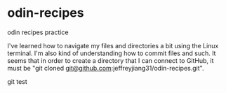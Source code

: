 # odin-recipes
odin recipes practice

I've learned how to navigate my files and directories a bit using the Linux terminal. I'm also kind of understanding how to commit files and such. It seems that in order to create a directory that I can connect to GitHub, it must be "git cloned git@github.com:jeffreyjiang31/odin-recipes.git". 

git test